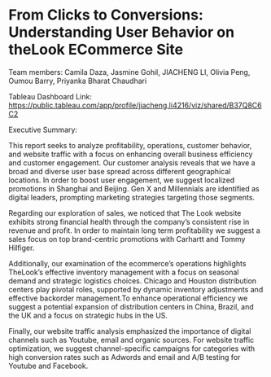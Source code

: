 # From Clicks to Conversions: Understanding User Behavior on theLook ECommerce Site

Team members: Camila Daza, Jasmine Gohil, JIACHENG LI, Olivia Peng, Oumou Barry, Priyanka Bharat Chaudhari

Tableau Dashboard Link: https://public.tableau.com/app/profile/jiacheng.li4216/viz/shared/B37Q8C6C2

Executive Summary: 

This report seeks to analyze profitability, operations, customer behavior, and website traffic with a focus on enhancing overall business efficiency and customer engagement. Our customer analysis reveals that we have a broad and diverse user base spread across different geographical locations. In order to boost user engagement, we suggest localized promotions in Shanghai and Beijing. Gen X and Millennials are identified as digital leaders, prompting marketing strategies targeting those segments.

Regarding our exploration of sales, we noticed that The Look website exhibits strong financial health through the company’s consistent rise in revenue and profit. In order to maintain long term profitability we suggest a sales focus on top brand-centric promotions with Carhartt and Tommy Hilfiger.

Additionally, our examination of the ecommerce’s operations highlights TheLook’s effective inventory management with a focus on seasonal demand and strategic logistics choices. Chicago and Houston distribution centers play pivotal roles, supported by dynamic inventory adjustments and effective backorder management.To enhance operational efficiency we suggest a potential expansion of distribution centers in China, Brazil, and the UK and a focus on strategic hubs in the US.

Finally, our website traffic analysis emphasized the importance of digital channels such as Youtube, email and organic sources. For website traffic optimization, we suggest channel-specific campaigns for categories with high conversion rates such as Adwords and email and A/B testing for Youtube and Facebook.


